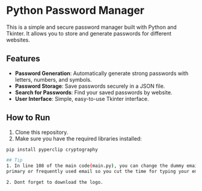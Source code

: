 # Python Password Manager

This is a simple and secure password manager built with Python and Tkinter. It allows you to store and generate passwords for different websites.

## Features

- **Password Generation**: Automatically generate strong passwords with letters, numbers, and symbols.
- **Password Storage**: Save passwords securely in a JSON file.
- **Search for Passwords**: Find your saved passwords by website.
- **User Interface**: Simple, easy-to-use Tkinter interface.

## How to Run

1. Clone this repository.
2. Make sure you have the required libraries installed:

```bash
pip install pyperclip cryptography

## Tip
1. In line 108 of the main code(main.py), you can change the dummy email(yeboah@example.com) to you
primary or frequently used email so you cut the time for typing your email each time you want to save a password.

2. Dont forget to download the logo.
